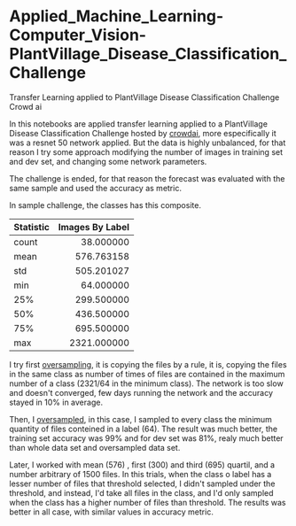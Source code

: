# Applied_Machine_Learning-Computer_Vision-PlantVillage_Disease_Classification_Challenge
Transfer Learning applied to PlantVillage Disease Classification Challenge Crowd ai


In this notebooks are applied transfer learning applied to a PlantVillage Disease Classification Challenge hosted by [crowdai](https://www.crowdai.org/challenges/plantvillage-disease-classification-challenge), more especifically it was a resnet 50  network  applied.  But the data is highly unbalanced, for that reason I try some approach modifying the number of images in training set and dev set, and changing some network parameters.

The challenge is ended, for that reason the forecast was evaluated with the same sample and used the accuracy as metric.

In sample challenge, the classes has this composite.


| Statistic | Images By Label |
|:---       |             ---:|
|count      |        38.000000|
|mean       |       576.763158|
|std        |       505.201027|
|min        |        64.000000|
|25%        |       299.500000|
|50%        |       436.500000|
|75%        |       695.500000|
|max        |      2321.000000|

I try first [oversampling](https://towardsdatascience.com/handling-imbalanced-datasets-in-deep-learning-f48407a0e758), it is copying the files by a rule, it is, copying the files in the same class as number of times of files are contained in the maximum number of a class (2321/64 in the minimum class). The network is too slow and doesn't converged, few days running the network and the accuracy stayed in 10% in average.

Then, I [oversampled](https://towardsdatascience.com/handling-imbalanced-datasets-in-deep-learning-f48407a0e758), in this case, I sampled to every class the minimum quantity of files conteined in a label (64). The result was much better, the training set accuracy was 99% and for dev set was 81%, realy much better than whole data set and oversampled data set.

Later, I worked with mean (576) , first (300) and third (695) quartil, and a number arbitrary of 1500 files.  In this trials, when the class o label has a lesser number of files that threshold selected, I didn't sampled under the threshold, and instead, I'd take all files in the class, and I'd only sampled when the class has a higher number of files than threshold. The results was better in all case, with similar values in accuracy metric.

